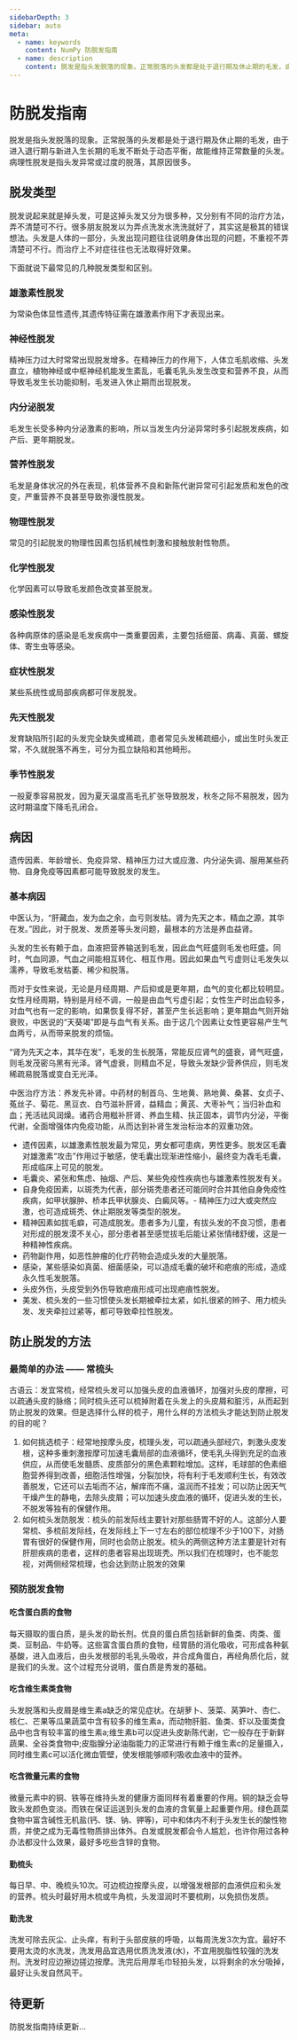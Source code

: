```yaml
---
sidebarDepth: 3
sidebar: auto
meta:
  - name: keywords
    content: NumPy 防脱发指南
  - name: description
    content: 脱发是指头发脱落的现象。正常脱落的头发都是处于退行期及休止期的毛发，由于进入退行期与新进入生长期的毛发不断处于动态平衡...
---
```


# 防脱发指南

脱发是指头发脱落的现象。正常脱落的头发都是处于退行期及休止期的毛发，由于进入退行期与新进入生长期的毛发不断处于动态平衡，故能维持正常数量的头发。病理性脱发是指头发异常或过度的脱落，其原因很多。

## 脱发类型

脱发说起来就是掉头发，可是这掉头发又分为很多种，又分别有不同的治疗方法，弄不清楚可不行。很多朋友脱发以为弄点洗发水洗洗就好了，其实这是极其的错误想法。头发是人体的一部分，头发出现问题往往说明身体出现的问题，不重视不弄清楚可不行。而治疗上不对症往往也无法取得好效果。

下面就说下最常见的几种脱发类型和区别。

### 雄激素性脱发

为常染色体显性遗传,其遗传特征需在雄激素作用下才表现出来。

### 神经性脱发

精神压力过大时常常出现脱发增多。在精神压力的作用下，人体立毛肌收缩、头发直立，植物神经或中枢神经机能发生紊乱，毛囊毛乳头发生改变和营养不良，从而导致毛发生长功能抑制，毛发进入休止期而出现脱发。

### 内分泌脱发

毛发生长受多种内分泌激素的影响，所以当发生内分泌异常时多引起脱发疾病，如产后、更年期脱发。

### 营养性脱发

毛发是身体状况的外在表现，机体营养不良和新陈代谢异常可引起发质和发色的改变，严重营养不良甚至导致弥漫性脱发。

### 物理性脱发

常见的引起脱发的物理性因素包括机械性刺激和接触放射性物质。

### 化学性脱发

化学因素可以导致毛发颜色改变甚至脱发。

### 感染性脱发

各种病原体的感染是毛发疾病中一类重要因素，主要包括细菌、病毒、真菌、螺旋体、寄生虫等感染。

### 症状性脱发

某些系统性或局部疾病都可伴发脱发。

### 先天性脱发

发育缺陷所引起的头发完全缺失或稀疏，患者常见头发稀疏细小，或出生时头发正常，不久就脱落不再生，可分为孤立缺陷和其他畸形。

### 季节性脱发

一般夏季容易脱发，因为夏天温度高毛孔扩张导致脱发，秋冬之际不易脱发，因为这时期温度下降毛孔闭合。

## 病因

遗传因素、年龄增长、免疫异常、精神压力过大或应激、内分泌失调、服用某些药物、自身免疫等因素都可能导致脱发的发生。

### 基本病因

中医认为，“肝藏血，发为血之余，血亏则发枯。肾为先天之本，精血之源，其华在发。”因此，对于脱发、发质差等头发问题，最根本的方法是养血益肾。

头发的生长有赖于血，血液把营养输送到毛发，因此血气旺盛则毛发也旺盛。同时，气血同源，气血之间能相互转化、相互作用。因此如果血气亏虚则让毛发失以濡养，导致毛发枯萎、稀少和脱落。

而对于女性来说，无论是月经周期、产后抑或是更年期，血气的变化都比较明显。女性月经周期，特别是月经不调，一般是由血气亏虚引起；女性生产时出血较多，对血气也有一定的影响，如果恢复得不好，甚至产生长远影响；更年期血气则开始衰败，中医说的“天葵竭”即是与血气有关系。由于这几个因素让女性更容易产生气血两亏，从而带来脱发的烦恼。

“肾为先天之本，其华在发”，毛发的生长脱落，常能反应肾气的盛衰，肾气旺盛，则毛发茂密乌黑有光泽。肾气虚衰，则精血不足，导致头发缺少营养供应，则毛发稀疏易脱落或变白无光泽。

中医治疗方法：养发先补肾。中药材的制首乌、生地黄、熟地黄、桑葚、女贞子、菟丝子、菊花、黑豆衣、白芍滋补肝肾，益精血；黄芪、大枣补气；当归补血和血；羌活祛风润燥。诸药合用糍补肝肾、养血生精、扶正固本，调节内分泌，平衡代谢，全面增强体内免疫功能，从而达到补肾生发治标治本的双重功效。

- 遗传因素，以雄激素性脱发最为常见，男女都可患病，男性更多。脱发区毛囊对雄激素“攻击”作用过于敏感，使毛囊出现渐进性缩小，最终变为毳毛毛囊，形成临床上可见的脱发。
- 毛囊炎、紧张和焦虑、抽烟、产后、某些免疫性疾病也与雄激素性脱发有关。
- 自身免疫因素，以斑秃为代表，部分斑秃患者还可能同时合并其他自身免疫性疾病，如甲状腺肿、桥本氏甲状腺炎、白癜风等。- 精神压力过大或突然应激，也可造成斑秃、休止期脱发等类型的脱发。
- 精神因素如拔毛癖，可造成脱发。患者多为儿童，有拔头发的不良习惯，患者对形成的脱发漠不关心，部分患者甚至感觉拔毛后能让紧张情绪舒缓，这是一种精神性疾病。
- 药物副作用，如恶性肿瘤的化疗药物会造成头发的大量脱落。
- 感染，某些感染如真菌、细菌感染，可以造成毛囊的破坏和疤痕的形成，造成永久性毛发脱落。
- 头皮外伤，头皮受到外伤导致疤痕形成可出现疤痕性脱发。
- 美发、梳头发的一些习惯使头发长期被牵拉太紧，如扎很紧的辫子、用力梳头发、发夹牵拉过紧等，都可导致牵拉性脱发。

## 防止脱发的方法 

### 最简单的办法 —— 常梳头

古语云：发宜常梳，经常梳头发可以加强头皮的血液循环，加强对头皮的摩擦，可以疏通头皮的脉络；同时梳头还可以梳掉附着在头发上的头皮屑和脏污，从而起到防止脱发的效果。但是选择什么样的梳子，用什么样的方法梳头才能达到防止脱发的目的呢？

1. 如何挑选梳子：经常地按摩头皮，梳理头发，可以疏通头部经穴，刺激头皮发根，这种多重刺激按摩可加速毛囊局部的血液循环，使毛乳头得到充足的血液供应，从而使毛发髓质、皮质部分的黑色素颗粒增加。这样，毛球部的色素细胞营养得到改善，细胞活性增强，分裂加快，将有利于毛发顺利生长，有效改善脱发，它还可以去垢而不沾，解痒而不痛，温润而不挂发；可以防止因天气干燥产生的静电，去除头皮屑；可以加速头皮血液的循环，促进头发的生长，不脱发等独有的保健作用。
2. 如何梳头发防脱发：梳头的前发际线主要针对那些肠胃不好的人。这部分人要常梳、多梳前发际线，在发际线上下一寸左右的部位梳理不少于100下，对肠胃有很好的保健作用，同时也会防止脱发。梳头的两侧这种方法主要是针对有肝胆疾病的患者，这样的患者容易出现斑秃。所以我们在梳理时，也不能忽视，对两侧经常梳理，也会达到防止脱发的效果

### 预防脱发食物

#### 吃含蛋白质的食物

每天摄取的蛋白质，是头发的助长剂。优良的蛋白质包括新鲜的鱼类、肉类、蛋类、豆制品、牛奶等。这些富含蛋白质的食物，经胃肠的消化吸收，可形成各种氨基酸，进入血液后，由头发根部的毛乳头吸收，并合成角蛋白，再经角质化后，就是我们的头发。这个过程充分说明，蛋白质是秀发的基础。

#### 吃含维生素类食物

头发脱落和头皮屑是维生素a缺乏的常见症状。在胡萝卜、菠菜、莴笋叶、杏仁、核仁、芒果等瓜果蔬菜中含有较多的维生素a，而动物肝脏、鱼类、虾以及蛋类食品中也含有较丰富的维生素a;维生素b可以促进头皮新陈代谢，它一般存在于新鲜蔬果、全谷类食物中;皮脂腺分泌油脂能力的正常进行有赖于维生素c的足量摄入，同时维生素c可以活化微血管壁，使发根能够顺利吸收血液中的营养。

#### 吃含微量元素的食物

微量元素中的铜、铁等在维持头发的健康方面同样有着重要的作用。铜的缺乏会导致头发颜色变淡。而铁在保证运送到头发的血液的含氧量上起重要作用。绿色蔬菜食物中富含碱性无机盐(钙、镁、钠、钾等)，可中和体内不利于头发生长的酸性物质，并使之成为无毒性物质排出体外。白发或脱发都会令人尴尬，也许你用过各种办法都没什么效果，最好多吃些含锌的食物。

#### 勤梳头

每日早、中、晚梳头10次。可边梳边按摩头皮，以增强发根部的血液供应和头发的营养。梳头时最好用木梳或牛角梳，头发湿润时不要梳刷，以免损伤发质。

#### 勤洗发

洗发可除去灰尘、止头痒，有利于头部皮肤的呼吸，以每周洗发3次为宜。最好不要用太烫的水洗发，洗发用品宜选用优质洗发液(水)，不宜用脱脂性较强的洗发剂。洗发时应边擦边搓边按摩。洗完后用厚毛巾轻拍头发，以将剩余的水分吸掉，最好让头发自然风干。

## 待更新

防脱发指南持续更新...
